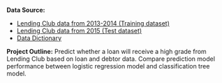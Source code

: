 <b>Data Source:</b><br>
  - <a href="https://nyu.app.box.com/s/5t96dbzgvs04rticpqc8paet4buoyvfh">Lending Club data from 2013-2014 (Training dataset)</a><br>
  - <a href="https://nyu.app.box.com/s/gf5x0p3axmzzhzbugrgo47pe18adnn39">Lending Club data from 2015 (Test dataset)</a><br>
  - <a href="https://nyu.app.box.com/s/5qzy7od8koaerqpexwqb1c1x6o8qcoor">Data Dictionary</a><br>
  
<b>Project Outline:</b> Predict whether a loan will receive a high grade from Lending Club based on loan and debtor data. Compare prediction model performance between logistic regression model and classification tree model.
